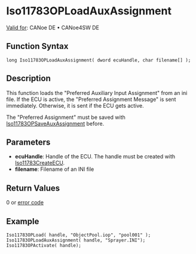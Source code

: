 # Iso11783OPLoadAuxAssignment

[Valid for](../../../../Shared/FeatureAvailability.md): CANoe DE • CANoe4SW DE

## Function Syntax

```plaintext
long Iso11783OPLoadAuxAssignment( dword ecuHandle, char filename[] );
```

## Description

This function loads the "Preferred Auxiliary Input Assignment" from an ini file. If the ECU is active, the "Preferred Assignment Message" is sent immediately. Otherwise, it is sent if the ECU gets active.

The "Preferred Assignment" must be saved with [Iso11783OPSaveAuxAssignment](CAPLfunctionIso11783OPSaveAuxAssignment.md) before.

## Parameters

- **ecuHandle**: Handle of the ECU. The handle must be created with [Iso11783CreateECU](CAPLfunctionIso11783CreateECU.md).
- **filename**: Filename of an INI file

## Return Values

0 or [error code](../CAPLfunctionsISONLErrorCodes.md)

## Example

```plaintext
Iso11783OPLoad( handle, "ObjectPool.iop", "pool001" );
Iso11783OPLoadAuxAssignment( handle, "Sprayer.INI");
Iso11783OPActivate( handle);
```
